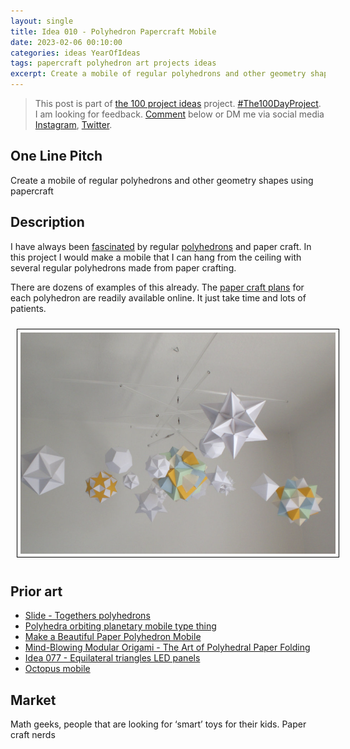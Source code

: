 ```yaml
---
layout: single
title: Idea 010 - Polyhedron Papercraft Mobile
date: 2023-02-06 00:10:00
categories: ideas YearOfIdeas
tags: papercraft polyhedron art projects ideas
excerpt: Create a mobile of regular polyhedrons and other geometry shapes using papercraft
---
```


> This post is part of [the 100 project ideas](/projects/2023-100-ideas/) project. [#The100DayProject](https://www.the100dayproject.org/). I am looking for feedback. <a href='#utterances-comments'>Comment</a> below or DM me via social media <a href="https://instagram.com/funvill" rel="nofollow noopener noreferrer"><i class="fab fa-fw fa-instagram" aria-hidden="true"></i><span class="label">Instagram</span></a>, <a href="https://twitter.com/funvill" rel="nofollow noopener noreferrer"><i class="fab fa-fw fa-twitter" aria-hidden="true"></i><span class="label">Twitter</span></a>.

## One Line Pitch

Create a mobile of regular polyhedrons and other geometry shapes using papercraft

## Description

I have always been [fascinated](https://www.instagram.com/p/2SmS2hA5YK/?taken-by=funvill) by regular [polyhedrons](http://en.wikipedia.org/wiki/Polyhedron) and paper craft. In this project I would make a mobile that I can hang from the ceiling with several regular polyhedrons made from paper crafting.

There are dozens of examples of this already. The [paper craft plans](https://www.polyhedra.net/en/) for each polyhedron are readily available online. It just take time and lots of patients.

<img src="/public/uploads/2023/regular-polyhedrons-mobile.png" alt="regular-polyhedrons-mobile" style="margin: 10px; border: 1px solid black; padding: 5px"/>

## Prior art

- [Slide - Togethers polyhedrons](http://www.georgehart.com/virtual-polyhedra/slide-togethers.html)
- [Polyhedra orbiting planetary mobile type thing](https://www.youtube.com/watch?v=5BjNiSbIdJY)
- [Make a Beautiful Paper Polyhedron Mobile](https://crafts.tutsplus.com/tutorials/make-a-beautiful-paper-polyhedron-mobile--craft-4771)
- [Mind-Blowing Modular Origami - The Art of Polyhedral Paper Folding](https://www.amazon.ca/Mind-Blowing-Modular-Origami-Polyhedral-Innovative/dp/4805313099)
- [Idea 077 - Equilateral triangles LED panels](/idea077-equilateral-triangles-led-panels)
- [Octopus mobile](https://www.instagram.com/p/CrZaETavLff/)

## Market

Math geeks, people that are looking for ‘smart’ toys for their kids. Paper craft nerds
